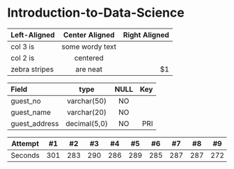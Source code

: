 # Introduction-to-Data-Science
| Left-Aligned  | Center Aligned  | Right Aligned |
| :------------ |:---------------:| -----:|
| col 3 is      | some wordy text |  |
| col 2 is      | centered        |    |
| zebra stripes | are neat        |    $1 |

        
|   Field             |   type         |   NULL        |   Key         |
|:------------------- |:--------------:|:-------------:|  ------------:|
| guest_no            | varchar(50)    | NO            |               |
| guest_name          | varchar(20)    | NO            |               |
| guest_address       | decimal(5,0)   | NO            |PRI            |
	


| Attempt | #1 | #2 | #3 | #4 | #5 | #6 | #7 | #8 | #9 | #10 | #11 | #12 |
| :---: | :---: | :---: | :---: | :---: | :---: | :---: | :---: | :---: | :---: | :---: | :---: | :---: |
| Seconds | 301 | 283 | 290 | 286 | 289 | 285 | 287 | 287 | 272 | 276 | 269 | 254 |
